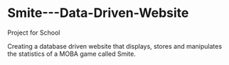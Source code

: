 # Smite---Data-Driven-Website
Project for School

Creating a database driven website that displays, stores and manipulates the statistics of a MOBA game called Smite.  

